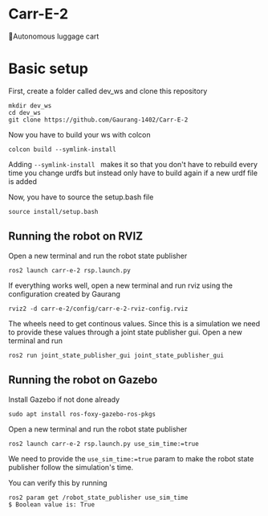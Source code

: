 # Carr-E-2
🚃Autonomous luggage cart

# Basic setup

First, create a folder called dev_ws and clone this repository

```
mkdir dev_ws
cd dev_ws
git clone https://github.com/Gaurang-1402/Carr-E-2
```

Now you have to build your ws with colcon

```
colcon build --symlink-install
```
Adding ```--symlink-install ``` makes it so that you don't have to rebuild every time you change urdfs but instead only have to build again if a new urdf file is added

Now, you have to source the setup.bash file

```
source install/setup.bash
```


## Running the robot on RVIZ

Open a new terminal and run the robot state publisher

```
ros2 launch carr-e-2 rsp.launch.py
```

If everything works well, open a new terminal and run rviz using the configuration created by Gaurang
```
rviz2 -d carr-e-2/config/carr-e-2-rviz-config.rviz 
```

The wheels need to get continous values. Since this is a simulation we need to provide these values through a joint state publisher gui. Open a new terminal and run

```
ros2 run joint_state_publisher_gui joint_state_publisher_gui
```


## Running the robot on Gazebo

Install Gazebo if not done already

```
sudo apt install ros-foxy-gazebo-ros-pkgs
```

Open a new terminal and run the robot state publisher

```
ros2 launch carr-e-2 rsp.launch.py use_sim_time:=true
```
We need to provide the ```use_sim_time:=true``` param to make the robot state publisher follow the simulation's time.

You can verify this by running
```
ros2 param get /robot_state_publisher use_sim_time 
$ Boolean value is: True
```









